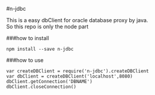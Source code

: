 #n-jdbc

This is a easy dbClient for oracle database proxy by java.  
So this repo is only the node part  

###how to install

```
npm install --save n-jdbc
```

###how to use

```(javascript)
var createDBClient = require('n-jdbc').createDBClient
var dbClient = createDBClient('localhost',8080)
dbClient.getConnection('DBNAME')
dbClient.closeConnection()
```